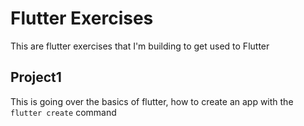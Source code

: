 # Flutter Exercises

This are flutter exercises that I'm building to get used to Flutter

## Project1

This is going over the basics of flutter, how to create an app with the `flutter create` command
